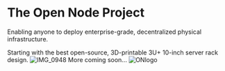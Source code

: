 # The Open Node Project
Enabling anyone to deploy enterprise-grade, decentralized physical infrastructure.

Starting with the best open-source, 3D-printable 3U+ 10-inch server rack design.
![IMG_0948](https://github.com/user-attachments/assets/9e8bf610-d241-4fcd-8ff2-a7f76825573e)
More coming soon... 
![ONlogo](https://github.com/user-attachments/assets/811353ff-a9cc-4ec7-a5a6-4fb195f77f63)
